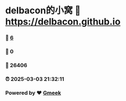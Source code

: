 # delbacon的小窝 :link: https://delbacon.github.io 
### :page_facing_up: [6](https://delbacon.github.io/tag.html) 
### :speech_balloon: 0 
### :hibiscus: 26406 
### :alarm_clock: 2025-03-03 21:32:11 
### Powered by :heart: [Gmeek](https://github.com/Meekdai/Gmeek)

